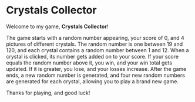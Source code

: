 # Crystals Collector
Welcome to my game, <b>Crystals Collector</b>!

The game starts with a random number appearing, your score of 0, and 4 pictures of different crystals.  The random number is one between 19 and 120, and each crystal contains a random number between 1 and 12.  When a crystal is clicked, its number gets added on to your score.  If your score equals the random number above it, you win, and your win total gets updated.  If it is greater, you lose, and your losses increase.  After the game ends, a new random number is generated, and four new random numbers are generated for each crystal, allowing you to play a brand new game.

Thanks for playing, and good luck!